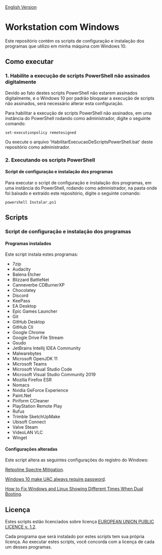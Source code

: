 [English Version](README.EN.md)

# Workstation com Windows

Este repositório contém os scripts de configuração e instalação dos programas que utilizo em minha máquina com Windows 10.

## Como executar

### 1. Habilite a execução de scripts PowerShell não assinados digitalmente

Devido ao fato destes scripts PowerShell não estarem assinados digitalmente, e o Windows 10 por padrão bloquear a execução de scripts não assinados, será necessário alterar esta configuração.

Para habilitar a execução de scripts PowerShell não assinados, em uma instância do PowerShell rodando como administrador, digite o seguinte comando:

```
set-executionpolicy remotesigned
```

Ou execute o arquivo 'HabilitarExecucaoDeScriptsPowerShell.bat' deste repositório como administrador.

### 2. Executando os scripts PowerShell

#### Script de configuração e instalação dos programas

Para executar o script de configuração e instalação dos programas, em uma instância do PowerShell, rodando como administrador, na pasta onde foi baixado e extraído este repositório, digite o seguinte comando:

```
powershell Instalar.ps1
```

## Scripts

### Script de configuração e instalação dos programas

#### Programas instalados

Este script instala estes programas:

* 7zip
* Audacity
* Balena Etcher
* Blizzard BattleNet
* Canneverbe CDBurnerXP
* Chocolatey
* Discord
* KeePass
* EA Desktop
* Epic Games Launcher
* Git
* GitHub Desktop
* GitHub Cli
* Google Chrome
* Google Drive File Stream
* Gsudo
* JetBrains Intellij IDEA Community
* Malwarebytes
* Microsoft OpenJDK 11
* Microsoft Teams
* Microsoft Visual Studio Code
* Microsoft Visual Studio Community 2019
* Mozilla Firefox ESR
* Nomacs
* Nvidia GeForce Experience
* Paint.Net
* Piriform CCleaner
* PlayStation Remote Play
* Rufus
* Trimble SketchUpMake
* Ubisoft Connect
* Valve Steam
* VideoLAN VLC
* Winget

#### Configurações alteradas

Este script altera as seguintes configurações do registro do Windows:

[Retpoline Spectre Mitigation](https://www.bleepingcomputer.com/news/security/boost-windows-10-performance-with-retpoline-spectre-mitigation/).

[Windows 10 make UAC always require password](https://superuser.com/questions/1085680/windows-10-make-uac-always-require-password).

[How to Fix Windows and Linux Showing Different Times When Dual Booting](https://www.howtogeek.com/323390/how-to-fix-windows-and-linux-showing-different-times-when-dual-booting/#google_ads_iframe_/10518929/tmnp.howtogeek/article_details/a0-p1-s2_1:~:text=Make%20Windows%20Use%20UTC%20Time%20By%20Editing%20the%20Registry).

## Licença

Estes scripts estão licenciados sobre licença [EUROPEAN UNION PUBLIC LICENCE v. 1.2](LICENSE).

Cada programa que será instalado por estes scripts tem sua própria licença. Ao executar estes scripts, você concorda com a licença de cada um desses programas.